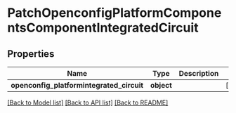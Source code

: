 # PatchOpenconfigPlatformComponentsComponentIntegratedCircuit

## Properties
Name | Type | Description | Notes
------------ | ------------- | ------------- | -------------
**openconfig_platformintegrated_circuit** | **object** |  | [optional] 

[[Back to Model list]](../README.md#documentation-for-models) [[Back to API list]](../README.md#documentation-for-api-endpoints) [[Back to README]](../README.md)


